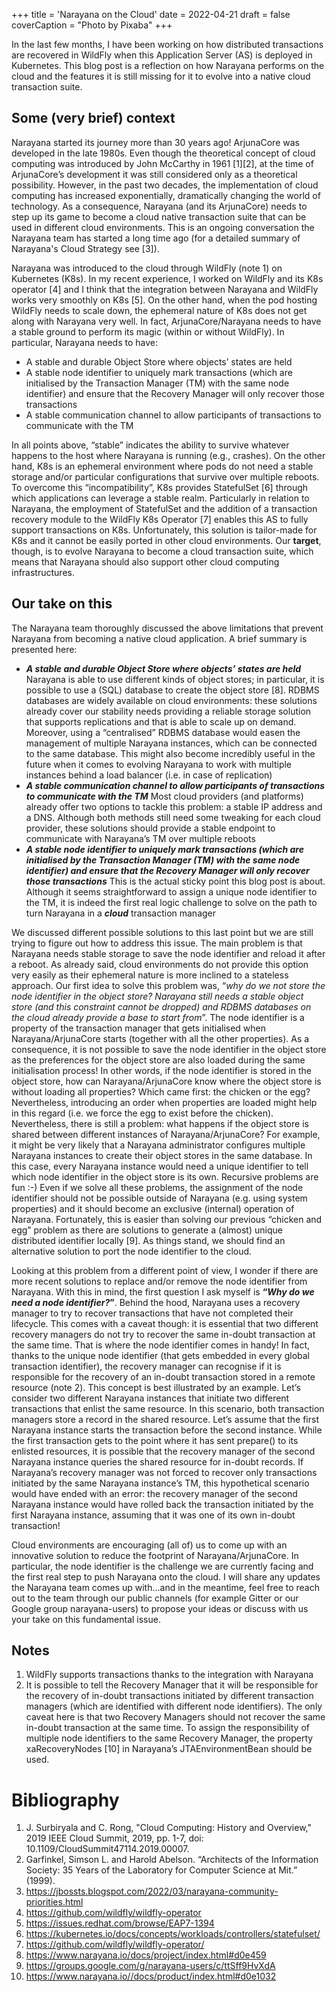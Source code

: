 +++
title = 'Narayana on the Cloud'
date = 2022-04-21
draft = false
coverCaption = "Photo by Pixaba"
+++

In the last few months, I have been working on how distributed transactions are recovered in WildFly when this Application Server (AS) is deployed in Kubernetes. This blog post is a reflection on how Narayana performs on the cloud and the features it is still missing for it to evolve into a native cloud transaction suite.

## Some (very brief) context

Narayana started its journey more than 30 years ago! ArjunaCore was developed in the late 1980s. Even though the theoretical concept of cloud computing was introduced by John McCarthy in 1961 [1][2], at the time of ArjunaCore’s development it was still considered only as a theoretical possibility. However, in the past two decades, the implementation of cloud computing has increased exponentially, dramatically changing the world of technology. As a consequence, Narayana (and its ArjunaCore) needs to step up its game to become a cloud native transaction suite that can be used in different cloud environments. This is an ongoing conversation the Narayana team has started a long time ago (for a detailed summary of Narayana's Cloud Strategy see [3]).

Narayana was introduced to the cloud through WildFly (note 1) on Kubernetes (K8s). In my recent experience, I worked on WildFly and its K8s operator [4] and I think that the integration between Narayana and WildFly works very smoothly on K8s [5]. On the other hand, when the pod hosting WildFly needs to scale down, the ephemeral nature of K8s does not get along with Narayana very well. In fact, ArjunaCore/Narayana needs to have a stable ground to perform its magic (within or without WildFly). In particular, Narayana needs to have:

* A stable and durable Object Store where objects’ states are held
* A stable node identifier to uniquely mark transactions (which are initialised by the Transaction Manager (TM) with the same node identifier) and ensure that the Recovery Manager will only recover those transactions
* A stable communication channel to allow participants of transactions to communicate with the TM

In all points above, “stable” indicates the ability to survive whatever happens to the host where Narayana is running (e.g., crashes). On the other hand, K8s is an ephemeral environment where pods do not need a stable storage and/or particular configurations that survive over multiple reboots. To overcome this “incompatibility”, K8s provides StatefulSet [6] through which applications can leverage a stable realm. Particularly in relation to Narayana, the employment of StatefulSet and the addition of a transaction recovery module to the WildFly K8s Operator [7] enables this AS to fully support transactions on K8s. Unfortunately, this solution is tailor-made for K8s and it cannot be easily ported in other cloud environments. Our **target**, though, is to evolve Narayana to become a cloud transaction suite, which means that Narayana should also support other cloud computing infrastructures.

## Our take on this

The Narayana team thoroughly discussed the above limitations that prevent Narayana from becoming a native cloud application. A brief summary is presented here:
* _**A stable and durable Object Store where objects’ states are held**_
Narayana is able to use different kinds of object stores; in particular, it is possible to use a (SQL) database to create the object store [8]. RDBMS databases are widely available on cloud environments: these solutions already cover our stability needs providing a reliable storage solution that supports replications and that is able to scale up on demand. Moreover, using a “centralised” RDBMS database would easen the management of multiple Narayana instances, which can be connected to the same database. This might also become incredibly useful in the future when it comes to evolving Narayana to work with multiple instances behind a load balancer (i.e. in case of replication)
* _**A stable communication channel to allow participants of transactions to communicate with the TM**_
Most cloud providers (and platforms) already offer two options to tackle this problem: a stable IP address and a DNS. Although both methods still need some tweaking for each cloud provider, these solutions should provide a stable endpoint to communicate with Narayana’s TM over multiple reboots
* _**A stable node identifier to uniquely mark transactions (which are initialised by the Transaction Manager (TM) with the same node identifier) and ensure that the Recovery Manager will only recover those transactions**_
This is the actual sticky point this blog post is about. Although it seems straightforward to assign a unique node identifier to the TM, it is indeed the first real logic challenge to solve on the path to turn Narayana in a _**cloud**_ transaction manager

We discussed different possible solutions to this last point but we are still trying to figure out how to address this issue. The main problem is that Narayana needs stable storage to save the node identifier and reload it after a reboot. As already said, cloud environments do not provide this option very easily as their ephemeral nature is more inclined to a stateless approach. Our first idea to solve this problem was, “_why do we not store the node identifier in the object store? Narayana still needs a stable object store (and this constraint cannot be dropped) and RDBMS databases on the cloud already provide a base to start from_”. The node identifier is a property of the transaction manager that gets initialised when Narayana/ArjunaCore starts (together with all the other properties). As a consequence, it is not possible to save the node identifier in the object store as the preferences for the object store are also loaded during the same initialisation process! In other words, if the node identifier is stored in the object store, how can Narayana/ArjunaCore know where the object store is without loading all properties? Which came first: the chicken or the egg? Nevertheless, introducing an order when properties are loaded might help in this regard (i.e. we force the egg to exist before the chicken). Nevertheless, there is still a problem: what happens if the object store is shared between different instances of Narayana/ArjunaCore? For example, it might be very likely that a Narayana administrator configures multiple Narayana instances to create their object stores in the same database. In this case, every Narayana instance would need a unique identifier to tell which node identifier in the object store is its own. Recursive problems are fun :-) Even if we solve all these problems, the assignment of the node identifier should not be possible outside of Narayana (e.g. using system properties) and it should become an exclusive (internal) operation of Narayana. Fortunately, this is easier than solving our previous “chicken and egg” problem as there are solutions to generate a (almost) unique distributed identifier locally [9]. As things stand, we should find an alternative solution to port the node identifier to the cloud.

Looking at this problem from a different point of view, I wonder if there are more recent solutions to replace and/or remove the node identifier from Narayana. With this in mind, the first question I ask myself is **“_Why do we need a node identifier?_”**. Behind the hood, Narayana uses a recovery manager to try to recover transactions that have not completed their lifecycle. This comes with a caveat though: it is essential that two different recovery managers do not try to recover the same in-doubt transaction at the same time. That is where the node identifier comes in handy! In fact, thanks to the unique node identifier (that gets embedded in every global transaction identifier), the recovery manager can recognise if it is responsible for the recovery of an in-doubt transaction stored in a remote resource (note 2). This concept is best illustrated by an example. Let’s consider two different Narayana instances that initiate two different transactions that enlist the same resource. In this scenario, both transaction managers store a record in the shared resource. Let’s assume that the first Narayana instance starts the transaction before the second instance. While the first transaction gets to the point where it has sent prepare() to its enlisted resources, it is possible that the recovery manager of the second Narayana instance queries the shared resource for in-doubt records. If Narayana’s recovery manager was not forced to recover only transactions initiated by the same Narayana instance’s TM, this hypothetical scenario would have ended with an error: the recovery manager of the second Narayana instance would have rolled back the transaction initiated by the first Narayana instance, assuming that it was one of its own in-doubt transaction!

Cloud environments are encouraging (all of) us to come up with an innovative solution to reduce the footprint of Narayana/ArjunaCore. In particular, the node identifier is the challenge we are currently facing and the first real step to push Narayana onto the cloud. I will share any updates the Narayana team comes up with…and in the meantime, feel free to reach out to the team through our public channels (for example Gitter or our Google group narayana-users) to propose your ideas or discuss with us your take on this fundamental issue.

## Notes
1. WildFly supports transactions thanks to the integration with Narayana
1. It is possible to tell the Recovery Manager that it will be responsible for the recovery of in-doubt transactions initiated by different transaction managers (which are identified with different node identifiers). The only caveat here is that two Recovery Managers should not recover the same in-doubt transaction at the same time. To assign the responsibility of multiple node identifiers to the same Recovery Manager, the property xaRecoveryNodes [10] in Narayana’s JTAEnvironmentBean should be used.

# Bibliography
1. J. Surbiryala and C. Rong, "Cloud Computing: History and Overview," 2019 IEEE Cloud Summit, 2019, pp. 1-7, doi: 10.1109/CloudSummit47114.2019.00007.
1. Garfinkel, Simson L. and Harold Abelson. “Architects of the Information Society: 35 Years of the Laboratory for Computer Science at Mit.” (1999).
1. https://jbossts.blogspot.com/2022/03/narayana-community-priorities.html
1. https://github.com/wildfly/wildfly-operator
1. https://issues.redhat.com/browse/EAP7-1394
1. https://kubernetes.io/docs/concepts/workloads/controllers/statefulset/
1. https://github.com/wildfly/wildfly-operator/
1. https://www.narayana.io/docs/project/index.html#d0e459
1. https://groups.google.com/g/narayana-users/c/ttSff9HvXdA
1. https://www.narayana.io//docs/product/index.html#d0e1032 
